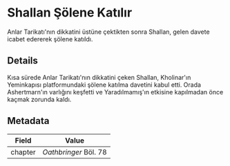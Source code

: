 # Shallan Şölene Katılır
Anlar Tarikatı'nın dikkatini üstüne çektikten sonra Shallan, gelen davete icabet edererek şölene katıldı.

## Details
Kısa sürede Anlar Tarikatı'nın dikkatini çeken Shallan, Kholinar'ın Yeminkapısı platformundaki şölene katılma davetini kabul etti. Orada Ashertmarn'ın varlığını keşfetti ve Yaradılmamış'ın etkisine kapılmadan önce kaçmak zorunda kaldı.

## Metadata
| Field | Value |
| ----- | ----- |
| chapter | *Oathbringer* Böl. 78 |
